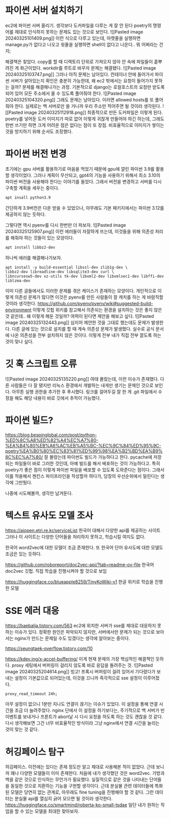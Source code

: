 # 파이썬 서버 설치하기
ec2에 파이썬 서버 올리기.
생각보다 도커파일을 다루는 게 잘 안 된다
poetry의 명령어를 제대로 인식하지 못하는 문제도 있는 것으로 보인다.
![[Pasted image 20240325101409.png]]
이런 식으로 다루고 있는데, 아랫줄을 실행하면 manage.py가 없다고 나오고 윗줄을 실행하면 shell이 없다고 나온다.. 뭐 어쩌라는 건지;

해결책은 찾았다. copy를 할 때 디렉토리 단위로 가져오지 않아 안 속에 파일들이 흩뿌려진 게 화근이었다.
workdir를 루트로 바꾸자 문제는 해결됐다.
![[Pasted image 20240325103747.png]]
그러나 아직 문제는 남아있다.
컨테이너 안에 들어가서 파이썬 서버가 살아있는지 확인은 충분히 가능한데, 왜 ec2 밖에서는 요청이 들어가지 못하는 걸까?
문제를 해결해나가는 과정. 기본적으로 django는 로컬호스트의 요청만 받도록 되어 있어 모든 주소에서 올 수 있도록 풀어줘야 한다. 
![[Pasted image 20240325104320.png]]
그래도 문제는 남아있다. 이러면 allowed hosts를 또 풀어줘야 한다.
실제로는 백 서버로만 쓸 거니까 우리 주소만 적어주면 될 것이라 생각된다.
![[Pasted image 20240325112918.png]]
최종적으로 만든 도커파일은 이렇게 된다.
poetry를 넣어둔 도커 이미지가 따로 없어 이렇게 귀찮게 만들어야 하긴 하는데, 그래도 한번 쓰기만 하면 크게 어려운 점은 없다는 점이 또 장점.
비효율적으로 이미지가 쌓이는 것을 방지하기 위해 순서도 조정했다. 


# 파이썬 버전 변경
초기에는 gpu 서버를 활용하기로 마음을 먹었기 때문에 gpu에 깔린 파이썬 3.9를 활용할 생각이었다.
그러나 계획이 무산되고, gpt4의 기능을 사용하기 위해서 최소 3.10의 파이썬 버전을 사용해야 한다는 이야기를 들었다. 
그래서 버전을 변경하고 서버를 다시 구축할 계획을 세우는 중이다.

```bash
apt insall python3.9
```
간단하게 3.9버전은 다운 받을 수 있었으나, 아무래도 기본 패키지에서는 파이썬 3.12를 제공하지 않는 듯하다.

그렇다면 역시 pyenv를 다시 한번만 더 파보자.
![[Pasted image 20240325125907.png]]
이런 에러들이 자잘하게 뜨는데, 이것들을 위해 의존성 처리를 해줘야 하는 것들이 있는 모양이다. 
```bash
apt install libbz2-dev
```
하나씩 에러를 해결해나가보자. 
```
apt install -y build-essential libssl-dev zlib1g-dev \
libbz2-dev libreadline-dev libsqlite3-dev curl \
libncursesw5-dev xz-utils tk-dev libxml2-dev libxmlsec1-dev libffi-dev liblzma-dev
```
이미 다른 글들에서도 이러한 문제를 겪은 케이스가 존재하는 모양이다.
개인적으로 이렇게 의존성 문제가 많다면 이것은 pyenv를 만든 사람들이 잘 캐치를 하는 게 바람직할 것이라 생각한다.
https://github.com/pyenv/pyenv/wiki#suggested-build-environment
이렇게 깃헙 위키를 참고해서 의존되는 환경을 설치하는 것은 좋지 않은 것 같은데..
왜 이렇게 해둔 것일까? 여력이 된다면 제안을 해보고 싶다. 
![[Pasted image 20240325132443.png]]
심지어 제안한 것을 그대로 했는데도 문제가 발생한다.
다른 글에 있는 것으로 설치를 할 때 계속 의존성 문제가 발생했다.
실수로 공식 문서에 나온 의존성을 전부 설치하지 않은 것이다.
이렇게 전부 내가 직접 전부 깔도록 하는 것이 맞나 싶다. 
# 깃 훅 스크립트 오류
![[Pasted image 20240325135220.png]]
여태 몰랐는데, 이런 이슈가 존재했다. 다른 사람들은 다 잘 됐지만 리눅스 환경에서 개발하는 내게만 생기는 문제인 것으로 보인다.
아무튼 실행 권한을 추가한 후 푸시했다.
링크를 걸어두길 잘 한 게 .git 파일에서 수정을 해도 해당 내용이 바로 깃에서 추적이 가능했다.

# 파이썬 빌드?
https://blog.bespinglobal.com/post/python-%ED%8C%A8%ED%82%A4%EC%A7%80-%EA%B4%80%EB%A6%AC%EB%A5%BC-%EC%9C%84%ED%95%9C-poetry%EA%B0%80%EC%83%81%ED%99%98%EA%B2%BD%EA%B9%8C%EC%A7%80/
잘 몰랐는데 파이썬도 빌드가 가능하다고 한다. pycache에 저장되는 파일들이 바로 그러한 것인데, 아예 빌드를 해서 배포하는 것이 가능하다고.
특히 poetry가 좋은 점이 이렇게 파이썬 파일을 배포할 수 있도록 도와준다는 점이다.
그래서 이를 적용해서 젠킨스 파이프라인을 작성할까 하다가, 당장의 우선순위에서 밀린다는 생각에 그만뒀다.

나중에 시도해볼까, 생각만 남겨둔다.

# 텍스트 유사도 모델 조사
https://aiopen.etri.re.kr/serviceList
한국어 대해서 다양한 api를 제공하는 사이트
그러나 이 사이트는 다양한 단어들을 처리하지 못하고, 학습시킬 여지도 없다.

한국어 word2vec에 대한 모델이 조금 존재한다.
또 한국어 단어 유사도에 대한 모델도 조금은 있는 듯하다.

https://github.com/roboreport/doc2vec-api/?tab=readme-ov-file
한국어 doc2vec 깃헙. 직접 학습을 진행시켜야 할 것으로 보임

https://huggingface.co/blueapple8259/TinyKoWiki-v1
한글 위키로 학습을 진행한 모델

# SSE 에러 대응
https://baebalja.tistory.com/563
ec2에 위치한 서버가 sse를 제대로 대응하지 못하는 이슈가 있다. 정확한 원인은 파악되지 않지만, 서버에서만 문제가 되는 것으로 보아서는 nginx가 만드는 문제일 수도 있겠다는 생각에 알아보는 중이다.

https://seungtaek-overflow.tistory.com/10

https://kdev.ing/x-accel-buffering/
이게 현재 문제의 가장 핵심적인 해결책인 듯하다.
proxy 세팅에서 버퍼링이 걸리지 않도록 바로 응답을 돌려주는 것.
![[Pasted image 20240325204614.png]]
빙고!
프록시 버퍼링이 걸려 있어서 기다렸다가 보내는 설정이 기본값으로 되어있는데, 이것을 끄니까 즉각적으로 sse 설정이 이루어졌다.
```
proxy_read_timeout 24h;
```
아무 설정이 없으니 1분만 지나도 연결이 끊기는 이슈가 있었다.
이 설정을 통해 연결 시간을 조금 더 늘려주었다.
nginx 단에서 이 설정을 하기보다는, 주기적으로 백 서버가 빈 이벤트를 보내거나 프론트가 abort날 시 다시 요청을 하도록 하는 것도 괜찮을 것 같다.
다시 생각해보면 그건 너무 비효율적인 방식이라 그냥 nginx에서 연결 시간을 늘리는 것이 맞는 것 같다. 
# 허깅페이스 탐구
허깅페이스.
이전에는 있다는 존재 정도만 알고 제대로 사용해본 적이 없었다.
근데 보니까 꽤나 다양한 모델들이 이미 존재한다.
처음에 내가 생각했던 것은 word2vec.
가방과 백을 같은 것으로 인식하는 무언가가 필요했다.
실질적으로 같은 것을 나타내는 단어들을 동일한 것으로 치환하는 기능을 구현할 생각이다.
근데 분실물 관련 데이터들에 특화된 모델은 당연히 없는 관계로, 아무래도 fine tuning을 진행해야 할 것 같다.
그런 데이터는 분실물 api를 열심히 긁어 모으면 될 것이라 생각한다.
https://huggingface.co/smartmind/roberta-ko-small-tsdae
일단 내가 원하는 작업을 할 수 있는 모델을 최대한 찾아보자.